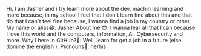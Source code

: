 Hi, I am Jasher and i try learn more about the dev, machin learning and more because, in my school I feel that I don´t learn fine about this and that do that I can´t feel fine because, I wanna find a job in my country or other.
My name or alias😁: Jasher
About me 😎: I wanna lear all that I can because I love this world and the computers, information, AI, Cybersecurity and more.
Why I here in GitHub?🐣: Well, learn for get a job in a future (else domine the english ). 
Pronouns💫: he/his

